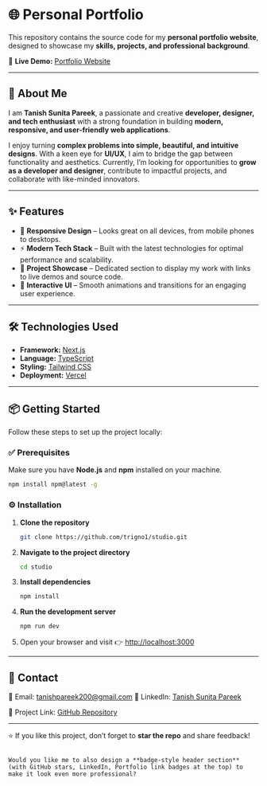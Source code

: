 # 🌐 Personal Portfolio

This repository contains the source code for my **personal portfolio website**, designed to showcase my **skills, projects, and professional background**.

🔗 **Live Demo:** [Portfolio Website](https://portfoliotanishsunitapareek.vercel.app/)

---

## 🚀 About Me

I am **Tanish Sunita Pareek**, a passionate and creative **developer, designer, and tech enthusiast** with a strong foundation in building **modern, responsive, and user-friendly web applications**.  

I enjoy turning **complex problems into simple, beautiful, and intuitive designs**. With a keen eye for **UI/UX**, I aim to bridge the gap between functionality and aesthetics. Currently, I’m looking for opportunities to **grow as a developer and designer**, contribute to impactful projects, and collaborate with like-minded innovators.  

---

## ✨ Features

- 📱 **Responsive Design** – Looks great on all devices, from mobile phones to desktops.  
- ⚡ **Modern Tech Stack** – Built with the latest technologies for optimal performance and scalability.  
- 💼 **Project Showcase** – Dedicated section to display my work with links to live demos and source code.  
- 🎨 **Interactive UI** – Smooth animations and transitions for an engaging user experience.  

---

## 🛠️ Technologies Used

- **Framework:** [Next.js](https://nextjs.org/)  
- **Language:** [TypeScript](https://www.typescriptlang.org/)  
- **Styling:** [Tailwind CSS](https://tailwindcss.com/)  
- **Deployment:** [Vercel](https://vercel.com/)  

---

## 📦 Getting Started

Follow these steps to set up the project locally:

### ✅ Prerequisites
Make sure you have **Node.js** and **npm** installed on your machine.

```sh
npm install npm@latest -g
````

### ⚙️ Installation

1. **Clone the repository**

   ```sh
   git clone https://github.com/trigno1/studio.git
   ```

2. **Navigate to the project directory**

   ```sh
   cd studio
   ```

3. **Install dependencies**

   ```sh
   npm install
   ```

4. **Run the development server**

   ```sh
   npm run dev
   ```

5. Open your browser and visit 👉 [http://localhost:3000](http://localhost:3000)

---

## 🤝 Contact

📧 Email: [tanishpareek200@gmail.com](mailto:tanishpareek200@gmail.com)
💼 LinkedIn: [Tanish Sunita Pareek](https://www.linkedin.com/in/tanish-sunita-pareek/)

🔗 Project Link: [GitHub Repository](https://github.com/trigno1/studio)

---

⭐ If you like this project, don’t forget to **star the repo** and share feedback!

```

Would you like me to also design a **badge-style header section** (with GitHub stars, LinkedIn, Portfolio link badges at the top) to make it look even more professional?
```
